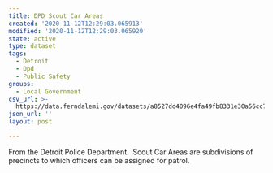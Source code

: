 ```yaml
---
title: DPD Scout Car Areas
created: '2020-11-12T12:29:03.065913'
modified: '2020-11-12T12:29:03.065920'
state: active
type: dataset
tags:
  - Detroit
  - Dpd
  - Public Safety
groups:
  - Local Government
csv_url: >-
  https://data.ferndalemi.gov/datasets/a8527dd4096e4fa49fb8331e30a56cc7_0.csv?outSR=%7B%22latestWkid%22%3A2898%2C%22wkid%22%3A2898%7D
json_url: ''
layout: post

---
```

From the Detroit Police Department.  Scout Car Areas are subdivisions of precincts to which officers can be assigned for patrol.
